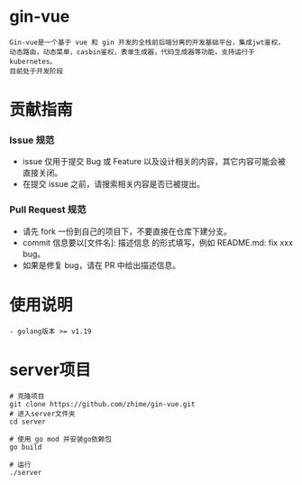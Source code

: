 # gin-vue
```
Gin-vue是一个基于 vue 和 gin 开发的全栈前后端分离的开发基础平台，集成jwt鉴权，
动态路由，动态菜单，casbin鉴权，表单生成器，代码生成器等功能，支持运行于kubernetes。
目前处于开发阶段
```
# 贡献指南
###  Issue 规范
* issue 仅用于提交 Bug 或 Feature 以及设计相关的内容，其它内容可能会被直接关闭。
* 在提交 issue 之前，请搜索相关内容是否已被提出。
### Pull Request 规范
* 请先 fork 一份到自己的项目下，不要直接在仓库下建分支。
* commit 信息要以[文件名]: 描述信息 的形式填写，例如 README.md: fix xxx bug。
* 如果是修复 bug，请在 PR 中给出描述信息。
# 使用说明
```
- golang版本 >= v1.19
```
# server项目
```
# 克隆项目
git clone https://github.com/zhime/gin-vue.git
# 进入server文件夹
cd server

# 使用 go mod 并安装go依赖包
go build

# 运行
./server
```
